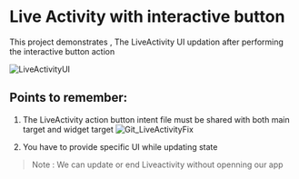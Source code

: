 # Live Activity with interactive button
This project demonstrates , The LiveActivity UI updation after performing the interactive button action

![LiveActivityUI](https://github.com/user-attachments/assets/8a4b2826-b5be-42cc-9c78-1f68023c540a)

## Points to remember:


1. The LiveActivity action button intent file must be shared with both main target and widget target
   ![Git_LiveActivityFix](https://github.com/user-attachments/assets/0970e534-4407-47cd-b3f3-f29a8d595b73)

2. You have to provide specific UI while updating state

> Note : We can update or end Liveactivity without openning our app
